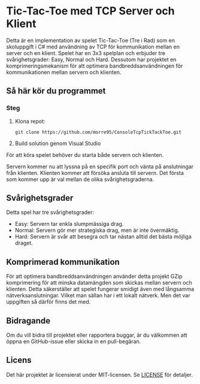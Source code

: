 # Tic-Tac-Toe med TCP Server och Klient

Detta är en implementation av spelet Tic-Tac-Toe (Tre i Rad) som en skoluppgift i C# med användning av TCP för kommunikation mellan en server och en klient. Spelet har en 3x3 spelplan och erbjuder tre svårighetsgrader: Easy, Normal och Hard. Dessutom har projektet en komprimeringsmekanism för att optimera bandbreddsanvändningen för kommunikationen mellan servern och klienten.

## Så här kör du programmet

### Steg
1. Klona repot:
   ```shell
   git clone https://github.com/morre95/ConsoleTcpTickTackToe.git
2. Build solution genom Visual Studio

För att köra spelet behöver du starta både servern och klienten. 

Servern kommer nu att lyssna på en specifik port och vänta på anslutningar från klienten.
Klienten kommer att försöka ansluta till servern. Det första som kommer upp är val mellan de olika svårighetsgraderna.

## Svårighetsgrader

Detta spel har tre svårighetsgrader:

- Easy: Servern tar enkla slumpmässiga drag.
- Normal: Servern gör mer strategiska drag, men är inte övermäktig.
- Hard: Servern är svår att besegra och tar nästan alltid det bästa möjliga draget.

## Komprimerad kommunikation

För att optimera bandbreddsanvändningen använder detta projekt GZip komprimering för att minska datamängden som skickas mellan servern och klienten. Detta säkerställer att spelet fungerar smidigt även med långsamma nätverksanslutningar. Vilket man sällan har i ett lokalt nätverk. Men det var uppgiften så därför finns det med.

## Bidragande

Om du vill bidra till projektet eller rapportera buggar, är du välkommen att öppna en GitHub-issue eller skicka in en pull-begäran.

## Licens

Det här projektet är licensierat under MIT-licensen. Se [LICENSE](LICENSE) för detaljer.
